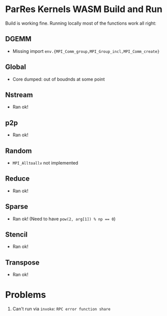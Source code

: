 # ParRes Kernels WASM Build and Run

Build is working fine. Running locally most of the functions work all right:

## DGEMM
+ Missing import `env.{MPI_Comm_group,MPI_Group_incl,MPI_Comm_create}`

## Global
+ Core dumped: out of boudnds at some point

## Nstream
+ Ran ok!

## p2p
+ Ran ok!

## Random
+ `MPI_Alltoallv` not implemented

## Reduce
+ Ran ok!

## Sparse
+ Ran ok! (Need to have `pow(2, arg[1]) % np == 0`)

## Stencil
+ Ran ok!

## Transpose
+ Ran ok!

# Problems
1. Can't run via `invoke`: `RPC error function share`
